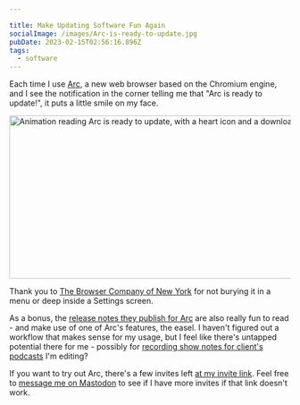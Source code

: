 ```yaml
---

title: Make Updating Software Fun Again
socialImage: /images/Arc-is-ready-to-update.jpg
pubDate: 2023-02-15T02:56:16.896Z
tags:
  - software
---
```


Each time I use [Arc](https://arc.net), a new web browser based on the Chromium engine, and I see the notification in the corner telling me that "Arc is ready to update!", it puts a little smile on my face.

<img src="https://res.cloudinary.com/dtvjovih7/image/upload/r_1/v1676487003/chrisenns%20blog/Arc_update_animation.gif" height="292" width="564" alt="Animation reading Arc is ready to update, with a heart icon and a download arrow">

Thank you to [The Browser Company of New York](https://thebrowser.company) for not burying it in a menu or deep inside a Settings screen.

As a bonus, the [release notes they publish for Arc](https://arc.net/e/F14CC87A-5740-4173-9AEF-6238BF1AF8B2) are also really fun to read - and make use of one of Arc's features, the easel. I haven't figured out a workflow that makes sense for my usage, but I feel like there's untapped potential there for me - possibly for [recording show notes for client's podcasts](https://www.lemonproductions.ca/portfolio/) I'm editing?

If you want to try out Arc, there's a few invites left [at my invite link](https://arc.net/gift/53933bc1). Feel free to [message me on Mastodon](https://mastodon.social/@ichris) to see if I have more invites if that link doesn't work.
